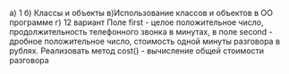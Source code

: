 а) 1
б) Классы и объекты
в)Использование классов и объектов в ОО программе
г) 12 вариант Поле first - целое положительное число, продолжительность телефонного звонка в минутах, в поле second - дробное положительное число, стоимость одной минуты разговора в рублях. Реализовать метод cost() - вычисление общей стоимости разговора
